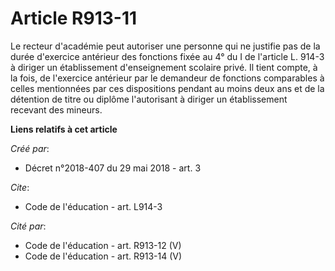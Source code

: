 # Article R913-11

Le recteur d'académie peut autoriser une personne qui ne justifie pas de la durée d'exercice antérieur des fonctions fixée au
4° du I de l'article L. 914-3 à diriger un établissement d'enseignement scolaire privé. Il tient compte, à la fois, de
l'exercice antérieur par le demandeur de fonctions comparables à celles mentionnées par ces dispositions pendant au moins
deux ans et de la détention de titre ou diplôme l'autorisant à diriger un établissement recevant des mineurs.

**Liens relatifs à cet article**

_Créé par_:

  - Décret n°2018-407 du 29 mai 2018 - art. 3

_Cite_:

  - Code de l'éducation - art. L914-3

_Cité par_:

  - Code de l'éducation - art. R913-12 (V)
  - Code de l'éducation - art. R913-14 (V)
